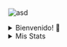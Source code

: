 ###
![asd](https://c.tenor.com/FnNvyagWO8AAAAAd/cat-magic-cat-go-bye.gif)
<details>
<summary>Bienvenido! 👋</summary>
  
- 📝 Actualmente estudiando Ingeniería en Informática en Universidad de Mendoza.
- 🌱 Aprendiendo C#, mejorando en CSS/Sass, MySQL/Sequelize, Front-End JS.
- 🌍 Desarrollando mi página web. https://LisandroB.github.io.
- 📨 Mi contacto: brasolinlisandro0@gmail.com -- lisandrobrasolin@gmail.com.
</details>

<details>
<summary>Mis Stats</summary>

![Lisandro's GitHub stats](https://github-readme-stats.vercel.app/api/?username=lisandrob&theme=dark&title_color=black)

![Lisandro's GitHub stats](https://github-readme-stats.vercel.app/api/top-langs/?username=lisandrob&layout=compact&theme=dark&title_color=black)


</details>  



<!--
**LisandroB/LisandroB** is a ✨ _special_ ✨ repository because its `README.md` (this file) appears on your GitHub profile.

